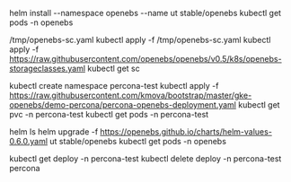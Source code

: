 helm install  --namespace openebs --name ut stable/openebs
kubectl get pods -n openebs

/tmp/openebs-sc.yaml
kubectl apply -f /tmp/openebs-sc.yaml 
kubectl apply -f https://raw.githubusercontent.com/openebs/openebs/v0.5/k8s/openebs-storageclasses.yaml
kubectl get sc

kubectl create namespace percona-test 
kubectl apply -f https://raw.githubusercontent.com/kmova/bootstrap/master/gke-openebs/demo-percona/percona-openebs-deployment.yaml
kubectl get pvc -n percona-test
kubectl get pods -n percona-test

helm ls
helm upgrade -f https://openebs.github.io/charts/helm-values-0.6.0.yaml ut stable/openebs
kubectl get pods -n openebs


kubectl get deploy -n percona-test
kubectl delete deploy -n percona-test percona

